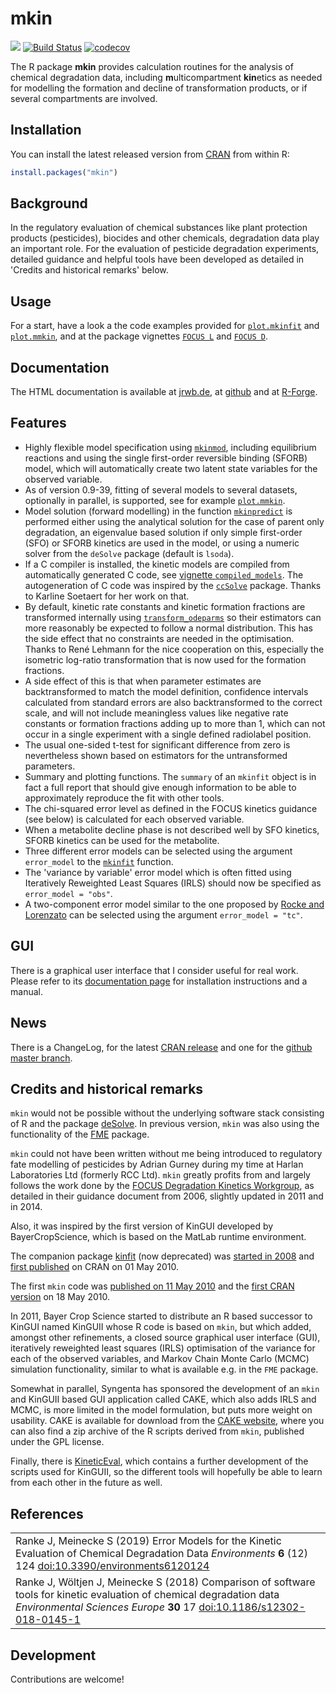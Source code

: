 # mkin

[![](https://www.r-pkg.org/badges/version/mkin)](https://cran.r-project.org/package=mkin)
[![Build Status](https://travis-ci.com/jranke/mkin.svg?branch=master)](https://travis-ci.com/jranke/mkin)
[![codecov](https://codecov.io/github/jranke/mkin/branch/master/graphs/badge.svg)](https://codecov.io/github/jranke/mkin)

The R package **mkin** provides calculation routines for the analysis of
chemical degradation data, including <b>m</b>ulticompartment <b>kin</b>etics as
needed for modelling the formation and decline of transformation products, or
if several compartments are involved.

## Installation

You can install the latest released version from
[CRAN](https://cran.r-project.org/package=mkin) from within R:

```r
install.packages("mkin")
```

## Background

In the regulatory evaluation of chemical substances like plant protection
products (pesticides), biocides and other chemicals, degradation data play an
important role. For the evaluation of pesticide degradation experiments,
detailed guidance and helpful tools have been developed as detailed in
'Credits and historical remarks' below.

## Usage

For a start, have a look a the code examples provided for
[`plot.mkinfit`](https://pkgdown.jrwb.de/mkin/reference/plot.mkinfit.html)
and
[`plot.mmkin`](https://pkgdown.jrwb.de/mkin/reference/plot.mmkin.html), and
at the package vignettes
[`FOCUS L`](https://pkgdown.jrwb.de/mkin/articles/FOCUS_L.html) and
[`FOCUS D`](https://pkgdown.jrwb.de/mkin/articles/FOCUS_D.html).

## Documentation

The HTML documentation is available at
[jrwb.de](https://pkgdown.jrwb.de/mkin), at
[github](http://jranke.github.io/mkin)
and at [R-Forge](http://kinfit.r-forge.r-project.org/mkin_static/index.html).

## Features

* Highly flexible model specification using
  [`mkinmod`](https://pkgdown.jrwb.de/mkin/reference/mkinmod.html),
  including equilibrium reactions and using the single first-order
  reversible binding (SFORB) model, which will automatically create
  two latent state variables for the observed variable.
* As of version 0.9-39, fitting of several models to several datasets, optionally in
  parallel, is supported, see for example
  [`plot.mmkin`](https://pkgdown.jrwb.de/mkin/reference/plot.mmkin.html).
* Model solution (forward modelling) in the function
  [`mkinpredict`](https://pkgdown.jrwb.de/mkin/reference/mkinpredict.html)
  is performed either using the analytical solution for the case of
  parent only degradation, an eigenvalue based solution if only simple
  first-order (SFO) or SFORB kinetics are used in the model, or
  using a numeric solver from the `deSolve` package (default is `lsoda`).
* If a C compiler is installed, the kinetic models are compiled from automatically
  generated C code, see
  [vignette `compiled_models`](https://pkgdown.jrwb.de/mkin/articles/web_only/compiled_models.html).
  The autogeneration of C code was
  inspired by the [`ccSolve`](https://github.com/karlines/ccSolve) package. Thanks
  to Karline Soetaert for her work on that.
* By default, kinetic rate constants and kinetic formation fractions are
  transformed internally using
  [`transform_odeparms`](https://pkgdown.jrwb.de/mkin/reference/transform_odeparms.html)
  so their estimators can more reasonably be expected to follow
  a normal distribution. This has the side effect that no constraints
  are needed in the optimisation. Thanks to René Lehmann for the nice
  cooperation on this, especially the isometric log-ratio transformation
  that is now used for the formation fractions.
* A side effect of this is that when parameter estimates are backtransformed
  to match the model definition, confidence intervals calculated from
  standard errors are also backtransformed to the correct scale, and will
  not include meaningless values like negative rate constants or
  formation fractions adding up to more than 1, which can not occur in
  a single experiment with a single defined radiolabel position.
* The usual one-sided t-test for significant difference from zero is nevertheless
  shown based on estimators for the untransformed parameters.
* Summary and plotting functions. The `summary` of an `mkinfit` object is in
  fact a full report that should give enough information to be able to
  approximately reproduce the fit with other tools.
* The chi-squared error level as defined in the FOCUS kinetics guidance
  (see below) is calculated for each observed variable.
* When a metabolite decline phase is not described well by SFO kinetics,
  SFORB kinetics can be used for the metabolite.
* Three different error models can be selected using the argument `error_model`
  to the [`mkinfit`](https://pkgdown.jrwb.de/mkin/reference/mkinfit.html)
  function.
* The 'variance by variable' error model which is often fitted using
  Iteratively Reweighted Least Squares (IRLS) should now be specified as
  `error_model = "obs"`.
* A two-component error model similar to the one proposed by
  [Rocke and Lorenzato](https://pkgdown.jrwb.de/mkin/reference/sigma_twocomp.html)
  can be selected using the argument `error_model = "tc"`.

## GUI

There is a graphical user interface that I consider useful for real work. Please
refer to its [documentation page](http://kinfit.r-forge.r-project.org/gmkin_static)
for installation instructions and a manual.

## News

There is a ChangeLog, for the latest [CRAN release](https://cran.r-project.org/package=mkin/news/news.html)
and one for the [github master branch](https://github.com/jranke/mkin/blob/master/NEWS.md).

## Credits and historical remarks

`mkin` would not be possible without the underlying software stack consisting
of R and the package [deSolve](https://cran.r-project.org/package=deSolve).
In previous version, `mkin` was also using the functionality of the
[FME](https://cran.r-project.org/package=FME) package.

`mkin` could not have been written without me being introduced to regulatory fate
modelling of pesticides by Adrian Gurney during my time at Harlan Laboratories
Ltd (formerly RCC Ltd). `mkin` greatly profits from and largely follows
the work done by the
[FOCUS Degradation Kinetics Workgroup](http://esdac.jrc.ec.europa.eu/projects/degradation-kinetics),
as detailed in their guidance document from 2006, slightly updated in 2011 and
in 2014.

Also, it was inspired by the first version of KinGUI developed by
BayerCropScience, which is based on the MatLab runtime environment.

The companion package
[kinfit](http://kinfit.r-forge.r-project.org/kinfit_static/index.html) (now deprecated) was
[started in 2008](https://r-forge.r-project.org/scm/viewvc.php?view=rev&root=kinfit&revision=2) and
[first published](https://cran.r-project.org/src/contrib/Archive/kinfit/) on
CRAN on 01 May 2010.

The first `mkin` code was
[published on 11 May 2010](https://r-forge.r-project.org/scm/viewvc.php?view=rev&root=kinfit&revision=8) and the
[first CRAN version](https://cran.r-project.org/src/contrib/Archive/mkin)
on 18 May 2010.

In 2011, Bayer Crop Science started to distribute an R based successor to KinGUI named
KinGUII whose R code is based on `mkin`, but which added, amongst other
refinements, a closed source graphical user interface (GUI), iteratively
reweighted least squares (IRLS) optimisation of the variance for each of the
observed variables, and Markov Chain Monte Carlo (MCMC) simulation
functionality, similar to what is available e.g. in the `FME` package.

Somewhat in parallel, Syngenta has sponsored the development of an `mkin` and
KinGUII based GUI application called CAKE, which also adds IRLS and MCMC, is
more limited in the model formulation, but puts more weight on usability.
CAKE is available for download from the [CAKE
website](https://www.tessella.com/showcase/computer-assisted-kinetic-evaluation), where you can also
find a zip archive of the R scripts derived from `mkin`, published under the GPL
license.

Finally, there is
[KineticEval](http://github.com/zhenglei-gao/KineticEval), which contains
a further development of the scripts used for KinGUII, so the different tools
will hopefully be able to learn from each other in the future as well.

## References

<table>
  <tr><td>Ranke J, Meinecke S (2019)
  Error Models for the Kinetic Evaluation of Chemical Degradation Data
  <i>Environments</i>
  <b>6</b> (12) 124
  <a href='https://doi.org/10.3390/environments6120124'>doi:10.3390/environments6120124</a>
  </td></tr>

  <tr><td>Ranke J, Wöltjen J, Meinecke S (2018)
  Comparison of software tools for kinetic evaluation of chemical degradation data
  <i>Environmental Sciences Europe</i>
  <b>30</b> 17
  <a href='https://doi.org/10.1186/s12302-018-0145-1'>doi:10.1186/s12302-018-0145-1</a>
  </td></tr>
</table>

## Development

Contributions are welcome!
